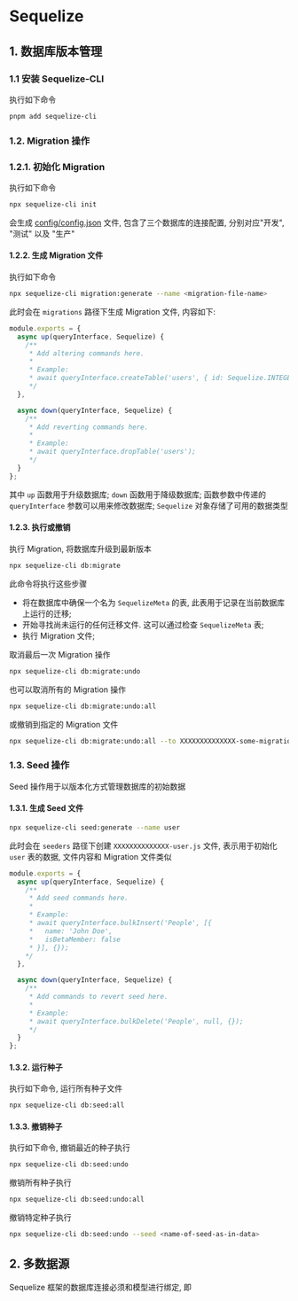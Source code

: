 # Sequelize

## 1. 数据库版本管理

### 1.1 安装 Sequelize-CLI

执行如下命令

```bash
pnpm add sequelize-cli
```

### 1.2. Migration 操作

### 1.2.1. 初始化 Migration

执行如下命令

```bash
npx sequelize-cli init
```

会生成 [config/config.json](./config/config.json) 文件, 包含了三个数据库的连接配置, 分别对应"开发", "测试" 以及 "生产"

#### 1.2.2. 生成 Migration 文件

执行如下命令

```bash
npx sequelize-cli migration:generate --name <migration-file-name>
```

此时会在 `migrations` 路径下生成 Migration 文件, 内容如下:

```js
module.exports = {
  async up(queryInterface, Sequelize) {
    /**
     * Add altering commands here.
     *
     * Example:
     * await queryInterface.createTable('users', { id: Sequelize.INTEGER });
     */
  },

  async down(queryInterface, Sequelize) {
    /**
     * Add reverting commands here.
     *
     * Example:
     * await queryInterface.dropTable('users');
     */
  }
};
```

其中 `up` 函数用于升级数据库; `down` 函数用于降级数据库; 函数参数中传递的 `queryInterface` 参数可以用来修改数据库; `Sequelize` 对象存储了可用的数据类型

#### 1.2.3. 执行或撤销

执行 Migration, 将数据库升级到最新版本

```bash
npx sequelize-cli db:migrate
```

此命令将执行这些步骤

- 将在数据库中确保一个名为 `SequelizeMeta` 的表, 此表用于记录在当前数据库上运行的迁移;
- 开始寻找尚未运行的任何迁移文件. 这可以通过检查 `SequelizeMeta` 表;
- 执行 Migration 文件;

取消最后一次 Migration 操作

```bash
npx sequelize-cli db:migrate:undo
```

也可以取消所有的 Migration 操作

```bash
npx sequelize-cli db:migrate:undo:all
```

或撤销到指定的 Migration 文件

```bash
npx sequelize-cli db:migrate:undo:all --to XXXXXXXXXXXXXX-some-migration.js
```

### 1.3. Seed 操作

Seed 操作用于以版本化方式管理数据库的初始数据

#### 1.3.1. 生成 Seed 文件

```bash
npx sequelize-cli seed:generate --name user
```

此时会在 `seeders` 路径下创建 `XXXXXXXXXXXXXX-user.js` 文件, 表示用于初始化 `user` 表的数据, 文件内容和 Migration 文件类似

```js
module.exports = {
  async up(queryInterface, Sequelize) {
    /**
     * Add seed commands here.
     *
     * Example:
     * await queryInterface.bulkInsert('People', [{
     *   name: 'John Doe',
     *   isBetaMember: false
     * }], {});
    */
  },

  async down(queryInterface, Sequelize) {
    /**
     * Add commands to revert seed here.
     *
     * Example:
     * await queryInterface.bulkDelete('People', null, {});
     */
  }
};
```

#### 1.3.2. 运行种子

执行如下命令, 运行所有种子文件

```bash
npx sequelize-cli db:seed:all
```

#### 1.3.3. 撤销种子

执行如下命令, 撤销最近的种子执行

```bash
npx sequelize-cli db:seed:undo
```

撤销所有种子执行

```bash
npx sequelize-cli db:seed:undo:all
```

撤销特定种子执行

```bash
npx sequelize-cli db:seed:undo --seed <name-of-seed-as-in-data>
```

## 2. 多数据源

Sequelize 框架的数据库连接必须和模型进行绑定, 即
